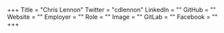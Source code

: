 +++
Title = "Chris Lennon"
Twitter = "cdlennon"
LinkedIn = ""
GitHub = ""
Website = ""
Employer = ""
Role = ""
Image = ""
GitLab = ""
Facebook = ""
+++
